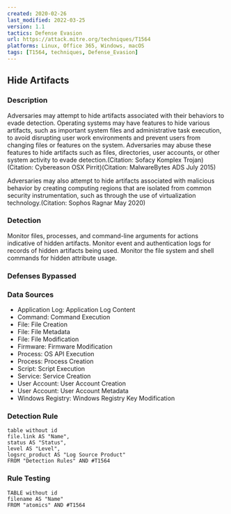 ```yaml
---
created: 2020-02-26
last_modified: 2022-03-25
version: 1.1
tactics: Defense Evasion
url: https://attack.mitre.org/techniques/T1564
platforms: Linux, Office 365, Windows, macOS
tags: [T1564, techniques, Defense_Evasion]
---
```


## Hide Artifacts

### Description

Adversaries may attempt to hide artifacts associated with their behaviors to evade detection. Operating systems may have features to hide various artifacts, such as important system files and administrative task execution, to avoid disrupting user work environments and prevent users from changing files or features on the system. Adversaries may abuse these features to hide artifacts such as files, directories, user accounts, or other system activity to evade detection.(Citation: Sofacy Komplex Trojan)(Citation: Cybereason OSX Pirrit)(Citation: MalwareBytes ADS July 2015)

Adversaries may also attempt to hide artifacts associated with malicious behavior by creating computing regions that are isolated from common security instrumentation, such as through the use of virtualization technology.(Citation: Sophos Ragnar May 2020)

### Detection

Monitor files, processes, and command-line arguments for actions indicative of hidden artifacts. Monitor event and authentication logs for records of hidden artifacts being used. Monitor the file system and shell commands for hidden attribute usage.

### Defenses Bypassed



### Data Sources

  - Application Log: Application Log Content
  -  Command: Command Execution
  -  File: File Creation
  -  File: File Metadata
  -  File: File Modification
  -  Firmware: Firmware Modification
  -  Process: OS API Execution
  -  Process: Process Creation
  -  Script: Script Execution
  -  Service: Service Creation
  -  User Account: User Account Creation
  -  User Account: User Account Metadata
  -  Windows Registry: Windows Registry Key Modification
### Detection Rule

```dataview
table without id
file.link AS "Name",
status AS "Status",
level AS "Level",
logsrc_product AS "Log Source Product"
FROM "Detection Rules" AND #T1564
```

### Rule Testing

```dataview
TABLE without id
filename AS "Name"
FROM "atomics" AND #T1564
```
